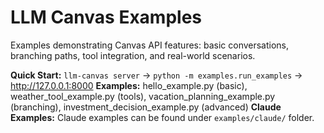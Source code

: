 # LLM Canvas Examples

Examples demonstrating Canvas API features: basic conversations, branching paths, tool integration, and real-world scenarios.

**Quick Start:** `llm-canvas server` → `python -m examples.run_examples` → http://127.0.0.1:8000
**Examples:** hello_example.py (basic), weather_tool_example.py (tools), vacation_planning_example.py (branching), investment_decision_example.py (advanced)
**Claude Examples:** Claude examples can be found under `examples/claude/` folder.
